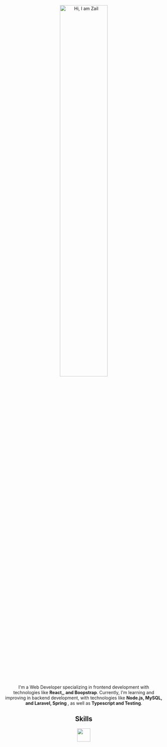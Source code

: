 
<div align="center">
	<a href="https://cosmoart.vercel.app">
		<img src="assets/hero.svg" alt="Hi, I am Zail" width="55%"/>
  	</a>
	<p>
I'm a Web Developer specializing in frontend development with technologies like <strong>React,, and Boopstrap</strong>. Currently, I'm learning and improving in backend development, with technologies like <strong>Node.js, MySQL, and Laravel, Spring </strong>, as well as <strong>Typescript and Testing</strong>.
  </p>

  <h2>Skills</h2>

<p align="center">
  <img src="https://skillicons.dev/icons?i=html,css,js,ts,react,nodejs,spring,laravel,angular" height="42"/>
</p>
<!--
**rekzail/rekzail** is a ✨ _special_ ✨ repository because its `README.md` (this file) appears on your GitHub profile.

Here are some ideas to get you started:

- 🔭 I’m currently working on ...
- 🌱 I’m currently learning ...
- 👯 I’m looking to collaborate on ...
- 🤔 I’m looking for help with ...
- 💬 Ask me about ...
- 📫 How to reach me: ...
- 😄 Pronouns: ...
- ⚡ Fun fact: ...
-->
